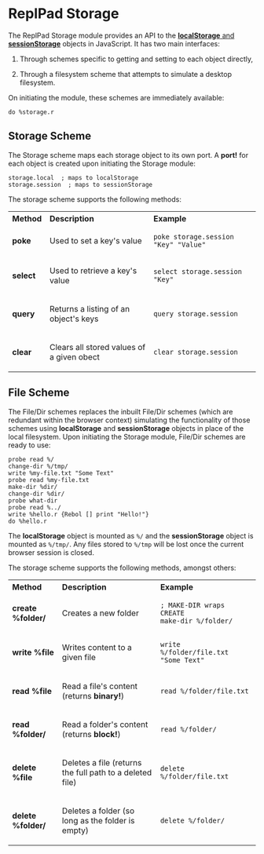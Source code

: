 # ReplPad Storage

The ReplPad Storage module provides an API to the [**localStorage** and **sessionStorage**](https://developer.mozilla.org/en-US/docs/Web/API/Web_Storage_API/Using_the_Web_Storage_API) objects in JavaScript. It has two main interfaces:

1. Through schemes specific to getting and setting to each object directly,

2. Through a filesystem scheme that attempts to simulate a desktop filesystem.

On initiating the module, these schemes are immediately available:

```plain
do %storage.r
```

## Storage Scheme

The Storage scheme maps each storage object to its own port. A **port!** for each object is created upon initiating the Storage module:

```plain
storage.local  ; maps to localStorage
storage.session  ; maps to sessionStorage
```

The storage scheme supports the following methods:

<table>
<th align="left">Method<th align="left">Description<th align="left">Example
<tr><td>

**poke**

<td>

Used to set a key's value

<td>

```plain
poke storage.session "Key" "Value"
````

<tr><td>

**select**

<td>

Used to retrieve a key's value

<td>

```plain
select storage.session "Key"
````

<tr><td>

**query**

<td>

Returns a listing of an object's keys

<td>

```plain
query storage.session
````

<tr><td>

**clear**

<td>

Clears all stored values of a given obect

<td>

```plain
clear storage.session
````

</table>

## File Scheme

The File/Dir schemes replaces the inbuilt File/Dir schemes (which are redundant within the browser context) simulating the functionality of those schemes using **localStorage** and **sessionStorage** objects in place of the local filesystem. Upon initiating the Storage module, File/Dir schemes are ready to use:

```plain
probe read %/
change-dir %/tmp/
write %my-file.txt "Some Text"
probe read %my-file.txt
make-dir %dir/
change-dir %dir/
probe what-dir
probe read %../
write %hello.r {Rebol [] print "Hello!"}
do %hello.r
```

The **localStorage** object is mounted as `%/` and the **sessionStorage** object is mounted as `%/tmp/`. Any files stored to `%/tmp` will be lost once the current browser session is closed.

The storage scheme supports the following methods, amongst others:

<table>
<th align="left">Method<th align="left">Description<th align="left">Example
<tr><td>

**create %folder/**

<td>

Creates a new folder

<td>

```plain
; MAKE-DIR wraps CREATE
make-dir %/folder/
````

<tr><td>

**write %file**

<td>

Writes content to a given file

<td>

```plain
write %/folder/file.txt "Some Text"
````

<tr><td>

**read %file**

<td>

Read a file's content (returns **binary!**)

<td>

```plain
read %/folder/file.txt
````

<tr><td>

**read %folder/**

<td>

Read a folder's content (returns **block!**)

<td>

```plain
read %/folder/
````

<tr><td>

**delete %file**

<td>

Deletes a file (returns the full path to a deleted file)

<td>

```plain
delete %/folder/file.txt
````
<tr><td>

**delete %folder/**

<td>

Deletes a folder (so long as the folder is empty)

<td>

```plain
delete %/folder/
````

</table>
